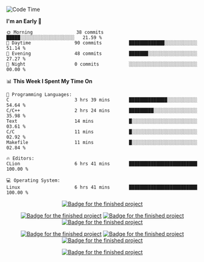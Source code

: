 
<p align="center">
<!-- <a href="https://github.com/oakoudad/badge42"><img src="https://badge.mediaplus.ma/greenbinary/maximart?1337Badge=off&UM6P=off&42Network=off" alt="maximart's 42 stats" /></a> -->
</p>

<!--START_SECTION:waka-->
![Code Time](http://img.shields.io/badge/Code%20Time-163%20hrs%2011%20mins-blue)

**I'm an Early 🐤** 

```text
🌞 Morning                38 commits          █████░░░░░░░░░░░░░░░░░░░░   21.59 % 
🌆 Daytime                90 commits          █████████████░░░░░░░░░░░░   51.14 % 
🌃 Evening                48 commits          ███████░░░░░░░░░░░░░░░░░░   27.27 % 
🌙 Night                  0 commits           ░░░░░░░░░░░░░░░░░░░░░░░░░   00.00 % 
```


📊 **This Week I Spent My Time On** 

```text
💬 Programming Languages: 
C                        3 hrs 39 mins       ██████████████░░░░░░░░░░░   54.64 % 
C/C++                    2 hrs 24 mins       █████████░░░░░░░░░░░░░░░░   35.98 % 
Text                     14 mins             █░░░░░░░░░░░░░░░░░░░░░░░░   03.61 % 
C/C                      11 mins             █░░░░░░░░░░░░░░░░░░░░░░░░   02.92 % 
Makefile                 11 mins             █░░░░░░░░░░░░░░░░░░░░░░░░   02.84 % 

🔥 Editors: 
CLion                    6 hrs 41 mins       █████████████████████████   100.00 % 

💻 Operating System: 
Linux                    6 hrs 41 mins       █████████████████████████   100.00 % 
```


<!--END_SECTION:waka-->
<p align="center">
<a href="https://github.com/Manomania/libft"><img src="https://raw.githubusercontent.com/ayogun/42-project-badges/refs/heads/main/badges/libftm.png" alt="Badge for the finished project" /></a>
</p>
<p align="center">
<a href="https://github.com/Manomania/ft_printf"><img src="https://raw.githubusercontent.com/ayogun/42-project-badges/refs/heads/main/badges/ft_printfm.png" alt="Badge for the finished project" /></a>
<a href="https://github.com/Manomania/Get_next_line"><img src="https://raw.githubusercontent.com/ayogun/42-project-badges/refs/heads/main/badges/get_next_linem.png" alt="Badge for the finished project" /></a>
<a href="https://github.com/Manomania/Born2beroot"><img src="https://raw.githubusercontent.com/ayogun/42-project-badges/refs/heads/main/badges/born2beroote.png" alt="Badge for the finished project" /></a>
</p>
<p align="center">
<a href="https://github.com/Manomania/minitalk"><img src="https://raw.githubusercontent.com/ayogun/42-project-badges/refs/heads/main/badges/minitalkm.png" alt="Badge for the finished project" /></a>
<a href="https://github.com/Manomania/push_swap"><img src="https://raw.githubusercontent.com/ayogun/42-project-badges/refs/heads/main/badges/push_swapm.png" alt="Badge for the finished project" /></a>
<a href="https://github.com/Manomania/so_long"><img src="https://raw.githubusercontent.com/ayogun/42-project-badges/refs/heads/main/badges/so_longm.png" alt="Badge for the finished project" /></a>
</p>
<p align="center">
<a href="https://github.com/Manomania/so_long"><img src="https://raw.githubusercontent.com/ayogun/42-project-badges/refs/heads/main/badges/philosopherse.png" alt="Badge for the finished project" /></a>
</p>
